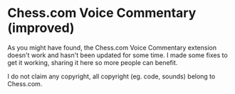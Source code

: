 # Chess.com Voice Commentary (improved)

As you might have found, the Chess.com Voice Commentary extension doesn't work and hasn't been updated for some time. I made some fixes to get it working, sharing it here so more people can benefit.

I do not claim any copyright, all copyright (eg. code, sounds) belong to Chess.com.
